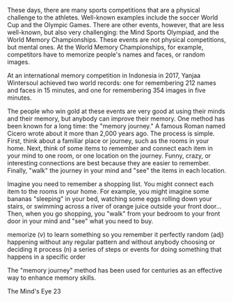 These days, there are many sports competitions that are a physical challenge to the athletes. Well-known examples include the soccer World Cup and the Olympic Games. There are other events, however, that are less well-known, but also very challenging: the Mind Sports Olympiad, and the World Memory Championships. These events are not physical competitions, but mental ones. At the World Memory Championships, for example, competitors have to memorize people's names and faces, or random images.

At an international memory competition in Indonesia in 2017, Yanjaa Wintersoul achieved two world records: one for remembering 212 names and faces in 15 minutes, and one for remembering 354 images in five minutes.

The people who win gold at these events are very good at using their minds and their memory, but anybody can improve their memory. One method has been known for a long time: the "memory journey." A famous Roman named Cicero wrote about it more than 2,000 years ago. The process is simple. First, think about a familiar place or journey, such as the rooms in your home. Next, think of some items to remember and connect each item in your mind to one room, or one location on the journey. Funny, crazy, or interesting connections are best because they are easier to remember. Finally, "walk" the journey in your mind and "see" the items in each location.

Imagine you need to remember a shopping list. You might connect each item to the rooms in your home. For example, you might imagine some bananas "sleeping" in your bed, watching some eggs rolling down your stairs, or swimming across a river of orange juice outside your front door... Then, when you go shopping, you "walk" from your bedroom to your front door in your mind and "see" what you need to buy.

memorize (v) to learn something so you remember it perfectly
random (adj) happening without any regular pattern and without anybody choosing or deciding it
process (n) a series of steps or events for doing something that happens in a specific order

The "memory journey" method has been used for centuries as an effective way to enhance memory skills.

The Mind's Eye 23